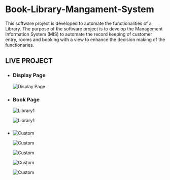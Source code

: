 # Book-Library-Mangament-System

This software project is developed to automate the functionalities of a Library.
The purpose of the software project is to develop the Management Information
System (MIS) to automate the record keeping of customer entry, rooms and
booking with a view to enhance the decision making of the functionaries.

## LIVE PROJECT


  - ### Display Page
    ![Display Page](https://github.com/Abhinay8506/Book-Library-Mangament-System/blob/main/assets/book.png)

  - ### Book Page
    ![Library1](https://github.com/Abhinay8506/Book-Library-Mangament-System/blob/main/assets/library.png)

    ![Library1](https://github.com/Abhinay8506/Book-Library-Mangament-System/blob/main/assets/library2.png)

  - ### 
    ![Custom](https://github.com/Abhinay8506/Book-Library-Mangament-System/blob/main/assets/mem.png)
    
    ![Custom](https://github.com/Abhinay8506/Book-Library-Mangament-System/blob/main/assets/mem1.png)

    ![Custom](https://github.com/Abhinay8506/Book-Library-Mangament-System/blob/main/assets/mem4.png)

    ![Custom](https://github.com/Abhinay8506/Book-Library-Mangament-System/blob/main/assets/mem5.png)

    ![Custom](https://github.com/Abhinay8506/Book-Library-Mangament-System/blob/main/assets/menu.png)

